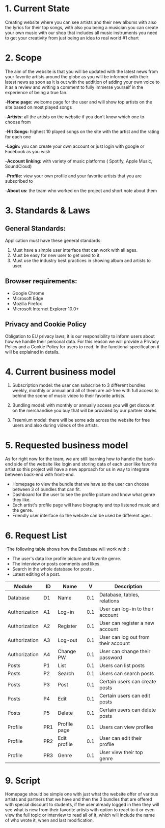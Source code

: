 # 1. Current State  
Creating website where you can see artists and their new albums with also the lyrics for their top songs, with also you being a musician you can create your own music with our shop that includes all music instruments
 you need to get your creativity from just being an idea to real world #1 chart 

# 2. Scope
 The aim of the website is that you will be updated with the latest news from your favorite artists around the globe as you will be informed with their latest news as soon as it is out
 with the addition of adding your own voice to it as a review and writing a comment to fully immerse yourself in the experience of being a true fan.

-**Home page:**  welcome page for the user and will show top artists on the site based on most played songs

-**Artists:** all the artists on the website if you don't know which one to choose from

-**Hit Songs:** highest 10 played songs on the site with the artist and the rating for each one 

-**Login:** you can create your own account or just login with google or Facebook as you wish

-**Account linking:** with variety of music platforms ( Spotify, Apple Music, SoundCloud)

-**Profile:** view your own profile and your favorite artists that you are subscribed to

-**About us:** the team who worked on the project and short note about them

# 3. Standards & Laws
## General Standards:
Application must have these general standards:

1.  Must have a simple user interface that can work with all ages.
2.  Must be easy for new user to get used to it.
3.  Must use the industry best practices in showing album and artists to user.


## Browser requirements:
-   Google Chrome
-   Microsoft Edge
-   Mozilla Firefox
-   Microsoft Internet Explorer 10.0+

## Privacy and Cookie Policy
Obligation to EU privacy laws, it is our responsibility to inform users about how we handle their personal data. For this reason we will provide a Privacy Policy and a Cookie Policy for users to read. In the functional specification it will be explained in details.

# 4. Current business model
1. Subscription model: the user can subscribe to 3 different bundles weekly, monthly or annual and all of them are ad-free with full access to behind the scene of music video to their favorite artists.

2. Bundling model: with monthly or annually access you will get discount on the merchandise you buy that will be provided by our partner stores.

3. Freemium model: there will be some ads across the website for free users and also during videos of the artists. 

# 5. Requested business model
As for right now for the team, we are still learning how to handle the back-end side of the website like login and storing data of each user like favorite artist so this project will have a new approach for us in way to integrate between back-end with front-end.

* Homepage to view the bundle that we have so the user can choose between 3 of bundles that can fit.
* Dashboard for the user to see the profile picture and know what genre they like.
* Each artist's profile page will have biography and top listened music and the genre.
* Friendly user interface so the website can be used be different ages.


# 6. Request List
-The following table shows how the Database will work with :
  * The user's data like profile picture and favorite genre.
  * The interview or posts comments and likes.
  * Search in the whole database for posts .
  * Latest editing of a post.
  
| Module        | ID  | Name         | V   | Description                         |
|---------------|-----|--------------|-----|-------------------------------------|
| Database      | D1  | Name         | 0.1 | Database, tables, relations         |
| Authorization | A1  | Log-in       | 0.1 | User can log-in to their account    |
| Authorization | A2  | Register     | 0.1 | User can register a new account     |
| Authorization | A3  | Log-out      | 0.1 | User can log out from their account |
| Authorization | A4  | Change PW    | 0.1 | User can change their password      |
| Posts         | P1  | List         | 0.1 | Users can list posts                |
| Posts         | P2  | Search       | 0.1 | Users can search posts              |
| Posts         | P3  | Post         | 0.1 | Certain users can create posts      |
| Posts         | P4  | Edit         | 0.1 | Certain users can edit posts        |
| Posts         | P5  | Delete       | 0.1 | Certain users can delete posts      |
| Profile       | PR1 | Profile page | 0.1 | Users can view profiles             |
| Profile       | PR2 | Edit profile | 0.1 | User can edit their profile         |
| Profile       | PR3 | Genre        | 0.1 | User view their top genre           |


# 9. Script
Homepage should be simple one with just what the website offer of various artists and partners that we have and then the 3 bundles that are offered with special discount to students, if the user already logged in then they will see what is new from their favorite artists with option to react to it or even view the full topic or interview to read all of it, which will include the name of who wrote it, when and last modification.
